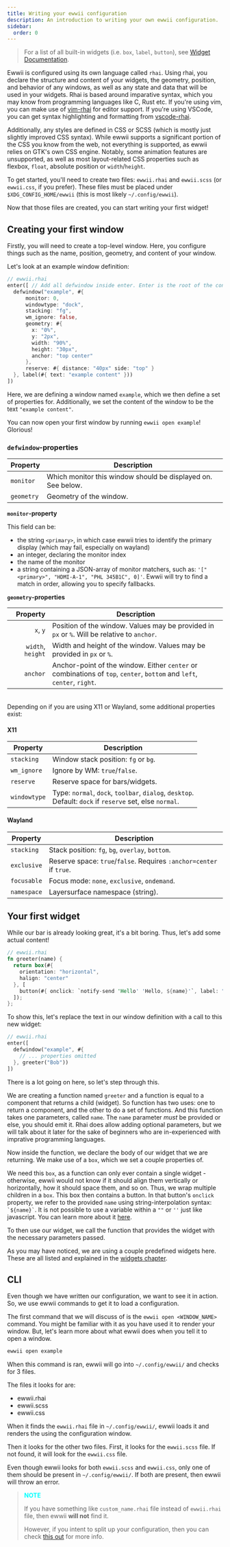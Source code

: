 ```yaml
---
title: Writing your ewwii configuration
description: An introduction to writing your own ewwii configuration.
sidebar:
  order: 0
---
```


> For a list of all built-in widgets (i.e. `box`, `label`, `button`), see [Widget Documentation](/ewwii/widgets/widgets.md).

Ewwii is configured using its own language called `rhai`.
Using rhai, you declare the structure and content of your widgets, the geometry, position, and behavior of any windows,
as well as any state and data that will be used in your widgets.
Rhai is based around imparative syntax, which you may know from programming languages like C, Rust etc.
If you're using vim, you can make use of [vim-rhai](https://github.com/rhaiscript/vim-rhai) for editor support.
If you're using VSCode, you can get syntax highlighting and formatting from [vscode-rhai](https://marketplace.visualstudio.com/items?itemName=rhaiscript.vscode-rhai).

Additionally, any styles are defined in CSS or SCSS (which is mostly just slightly improved CSS syntax).
While ewwii supports a significant portion of the CSS you know from the web,
not everything is supported, as ewwii relies on GTK's own CSS engine.
Notably, some animation features are unsupported,
as well as most layout-related CSS properties such as flexbox, `float`, absolute position or `width`/`height`.

To get started, you'll need to create two files: `ewwii.rhai` and `ewwii.scss` (or `ewwii.css`, if you prefer).
These files must be placed under `$XDG_CONFIG_HOME/ewwii` (this is most likely `~/.config/ewwii`).

Now that those files are created, you can start writing your first widget!

## Creating your first window

Firstly, you will need to create a top-level window. Here, you configure things such as the name, position, geometry, and content of your window.

Let's look at an example window definition:

```rust
// ewwii.rhai
enter([ // Add all defwindow inside enter. Enter is the root of the config.
  defwindow("example", #{
      monitor: 0,
      windowtype: "dock",
      stacking: "fg",
      wm_ignore: false,
      geometry: #{
        x: "0%",
        y: "2px",
        width: "90%",
        height: "30px",
        anchor: "top center"
      },
      reserve: #{ distance: "40px" side: "top" }
  }, label(#{ text: "example content" }))
])
```

Here, we are defining a window named `example`, which we then define a set of properties for. Additionally, we set the content of the window to be the text `"example content"`.

You can now open your first window by running `ewwii open example`! Glorious!

### `defwindow`-properties

| Property   | Description                                                  |
| ---------- | ------------------------------------------------------------ |
| `monitor`  | Which monitor this window should be displayed on. See below. |
| `geometry` | Geometry of the window.                                      |

**`monitor`-property**

This field can be:

- the string `<primary>`, in which case ewwii tries to identify the primary display (which may fail, especially on wayland)
- an integer, declaring the monitor index
- the name of the monitor
- a string containing a JSON-array of monitor matchers, such as: `'["<primary>", "HDMI-A-1", "PHL 345B1C", 0]'`. Ewwii will try to find a match in order, allowing you to specify fallbacks.

**`geometry`-properties**

|          Property | Description                                                                                                             |
| ----------------: | ----------------------------------------------------------------------------------------------------------------------- |
|          `x`, `y` | Position of the window. Values may be provided in `px` or `%`. Will be relative to `anchor`.                            |
| `width`, `height` | Width and height of the window. Values may be provided in `px` or `%`.                                                  |
|          `anchor` | Anchor-point of the window. Either `center` or combinations of `top`, `center`, `bottom` and `left`, `center`, `right`. |

<br/>
Depending on if you are using X11 or Wayland, some additional properties exist:

#### X11

| Property     | Description                                                                                                   |
| ------------ | ------------------------------------------------------------------------------------------------------------- |
| `stacking`   | Window stack position: `fg` or `bg`.                                                                          |
| `wm_ignore`  | Ignore by WM: `true`/`false`.                                                                                 |
| `reserve`    | Reserve space for bars/widgets.                                                                               |
| `windowtype` | Type: `normal`, `dock`, `toolbar`, `dialog`, `desktop`. <br> Default: `dock` if `reserve` set, else `normal`. |

#### Wayland

| Property    | Description                                                         |
| ----------- | ------------------------------------------------------------------- |
| `stacking`  | Stack position: `fg`, `bg`, `overlay`, `bottom`.                    |
| `exclusive` | Reserve space: `true`/`false`. Requires `:anchor=center` if `true`. |
| `focusable` | Focus mode: `none`, `exclusive`, `ondemand`.                        |
| `namespace` | Layersurface namespace (string).                                    |

## Your first widget

While our bar is already looking great, it's a bit boring. Thus, let's add some actual content!

```rust
// ewwii.rhai
fn greeter(name) {
  return box(#{
    orientation: "horizontal",
    halign: "center"
  }, [
    button(#{ onclick: `notify-send 'Hello' 'Hello, ${name}'`, label: "Greet" })
  ]);
};
```

To show this, let's replace the text in our window definition with a call to this new widget:

```rust
// ewwii.rhai
enter([
  defwindow("example", #{
    // ... properties omitted
  }, greeter("Bob"))
])
```

There is a lot going on here, so let's step through this.

We are creating a function named `greeter` and a function is equal to a component that returns a child (widget). So function has two uses: one to return a component, and the other to do a set of functions.
And this function takes one parameters, called `name`. The `name` parameter _must_ be provided or else, you should emit it. Rhai does allow adding optional parameters, but we will talk about it later for the sake of beginners who are in-experienced with imprative programming languages.

Now inside the function, we declare the body of our widget that we are returning. We make use of a `box`, which we set a couple properties of.

We need this `box`, as a function can only ever contain a single widget - otherwise,
ewwii would not know if it should align them vertically or horizontally, how it should space them, and so on.
Thus, we wrap multiple children in a `box`.
This box then contains a button.
In that button's `onclick` property, we refer to the provided `name` using string-interpolation syntax: `` `${name}` ``. It is not possible to use a variable within a `""` or `''` just like javascript. You can learn more about it [here](https://rhai.rs/book/ref/strings-chars.html?interpolation#string-interpolation).

<!-- TODO -->
<!-- In fact, there is a lot more you can do within `${...}` - more on that in the chapter about the [expression language](expression_language.md). -->

To then use our widget, we call the function that provides the widget with the necessary parameters passed.

As you may have noticed, we are using a couple predefined widgets here. These are all listed and explained in the [widgets chapter](/ewwii/widgets/widgets.md).

## CLI

Even though we have written our configuration, we want to see it in action. So, we use ewwii commands to get it to load a configuration.

The first command that we will discuss of is the `ewwii open <WINDOW_NAME>` command. You might be familiar with it as you have used it to render your window. But, let's learn more about what ewwii does when you tell it to open a window.

```bash
ewwii open example
```

When this command is ran, ewwii will go into `~/.config/ewwii/` and checks for 3 files.

The files it looks for are:

- ewwii.rhai
- ewwii.scss
- ewwii.css

When it finds the `ewwii.rhai` file in `~/.config/ewwii/`, ewwii loads it and renders the using the configuration window.

Then it looks for the other two files. First, it looks for the `ewwii.scss` file. If not found, it will look for the `ewwii.css` file.

Even though ewwii looks for both `ewwii.scss` and `ewwii.css`, only one of them should be present in `~/.config/ewwii/`. If both are present, then ewwii will throw an error.

> <p style="color: cyan; font-weight: bold;">NOTE</p>
>
> If you have something like `custom_name.rhai` file instead of `ewwii.rhai` file, then ewwii **will not** find it.
>
> However, if you intent to split up your configuration, then you can check [this out](/docs/configuration/rendering_and_best_practices/#splitting-up-your-configuration) for more info.

